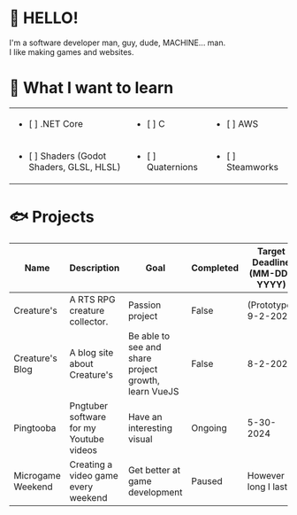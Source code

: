 # 👋 HELLO!
I'm a software developer man, guy, dude, MACHINE... man.<br> I like making games and websites.

# 🍒 What I want to learn
||||
|------|-----|-----|
| <ul><li>[ ] .NET Core</ul> | <ul><li>[ ] C</ul> | <ul><li>[ ] AWS</ul> |
| <ul><li>[ ] Shaders (Godot Shaders, GLSL, HLSL)</ul> | <ul><li>[ ] Quaternions</ul> | <ul><li>[ ] Steamworks</ul> |

# 🐟 Projects
| Name | Description | Goal | Completed | Target Deadline <br>(MM-DD-YYYY) |
| ---- | ----------- | ---- | --------- | ---------------------------- |
| Creature's | A RTS RPG creature collector. | Passion project | False | (Prototype) 9-2-2024 
| Creature's Blog | A blog site about Creature's | Be able to see and share project growth, learn VueJS | False | 8-2-2024 
| Pingtooba | Pngtuber software for my Youtube videos | Have an interesting visual | Ongoing | 5-30-2024 
| Microgame Weekend | Creating a video game every weekend | Get better at game development | Paused | However long I last 
